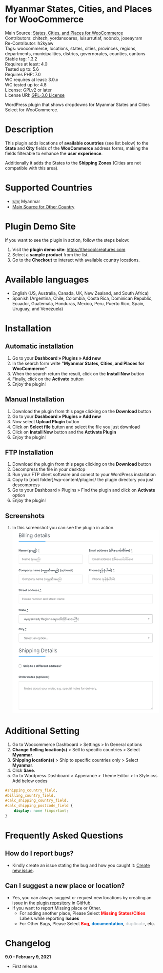 # Myanmar States, Cities, and Places for WooCommerce #
Main Source: [States, Cities, and Places for WooCommerce](https://github.com/chitezh/woocommerce_states_places)\
Contributors: chitezh, yordansoares, luisurrutiaf, nobnob, joseayram\
Re-Contributor: h2kyaw\
Tags: woocommerce, locations, states, cities, provinces, regions, departments, municipalities, districs, governorates, counties, cantons\
Stable tag: 1.3.2\
Requires at least: 4.0\
Tested up to: 5.6\
Requires PHP: 7.0\
WC requires at least: 3.0.x\
WC tested up to: 4.8\
License: GPLv2 or later\
License URI: [GPL-3.0 License](https://www.gnu.org/licenses/gpl-3.0.html)

WordPress plugin that shows dropdowns for Myanmar States and Cities Select for WooCommerce.

# Description #

This plugin adds locations of **available countries** (see list below) to the **State** and **City** fields of the **WooCommerce** address forms, making the fields filterable to enhance the **user experience**.

Additionally it adds the States to the **Shipping Zones** (Cities are not compatible with this area).

# Supported Countries #
* 🇲🇲 Myanmar
* [Main Source for Other Country](https://github.com/chitezh/woocommerce_states_places)

# Plugin Demo Site #

If you want to see the plugin in action, follow the steps below:

1. Visit the **plugin demo site**: https://thecoolcreatures.com
2. Select a **sample product** from the list.
3. Go to the **Checkout** to interact with available country locations.

# Available languages #

* English (US, Australia, Canada, UK, New Zealand, and South Africa)
* Spanish (Argentina, Chile, Colombia, Costa Rica, Dominican Republic, Ecuador, Guatemala, Honduras, Mexico, Peru, Puerto Rico, Spain, Uruguay, and Venezuela)

# Installation #

## Automatic installation ##

1. Go to your **Dashboard » Plugins » Add new**
2. In the search form write **"Myanmar States, Cities, and Places for WooCommerce"**
3. When the search return the result, click on the **Install Now** button
4. Finally, click on the **Activate** button
5. Enjoy the plugin!

## Manual Installation ##
1. Download the plugin from this page clicking on the **Download** button
2. Go to your **Dashboard » Plugins » Add new**
3. Now select **Upload Plugin** button
4. Click on **Select file** button and select the file you just download
5. Click on **Install Now** button and the **Activate Plugin**
6. Enjoy the plugin!

## FTP Installation ##
1. Download the plugin from this page clicking on the **Download** button
2. Decompress the file in your desktop
3. Run your FTP client software and conect to your WordPress installation
4. Copy to [root folder]/wp-content/plugins/ the plugin directory you just descompress
5. Go to your Dashboard » Plugins » Find the plugin and click on **Activate** option
6. Enjoy the plugin!

## Screenshots ##
1. In this screenshot you can see the plugin in action.
![Screenshot](https://github.com/h2kyaw/myanmar-states-and-cities-for-woocommerce/blob/main/assets/screenshot.gif?raw=true)

# Additional Setting #
1. Go to Woocommerce Dashboard > Settings > In General options
2. **Change Selling location(s)** > Sell to specific countries > Select **Myanmar**.
3. **Shipping location(s)** > Ship to specific countries only > Select **Myanmar**.
4. Click **Save**.
5. Go to Wordpress Dashboard > Apperance > Theme Editor > In Style.css Add below codes

```css
#shipping_country_field,
#billing_country_field,
#calc_shipping_country_field,
#calc_shipping_postcode_field {
    display: none !important;
}
```

# Frequently Asked Questions #

## How do I report bugs? ##
- Kindly create an issue stating the bug and how you caught it: [Create new issue](https://github.com/h2kyaw/myanmar-states-and-cities-for-woocommerce/issues/new).

## Can I suggest a new place or location? ##
- Yes, you can always suggest or request new locations by creating an issue in the [plugin repository](https://github.com/chitezh/woocommerce_states_places/issues/new) in GitHub.
- If you want to report Missing place or Other.
  - For adding another place, Please Select <span style="color:red">**Missing States/Cities**</span> Labels while reporting **Issues**
  - For Other Bugs, Please Select <span style="color:red">**Bug**</span>, <span style="color:#0075ca">**documentation**</span>, <span style="color:#cfd3d7">**duplicate**</span>, etc.

# Changelog #

**9.0 - February  9, 2021**
* First release.
